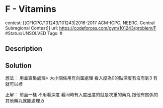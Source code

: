 # F - Vitamins

contest: [[CFICPC/101243/101243|2016-2017 ACM-ICPC, NEERC, Central Subregional Contest]]
url: https://codeforces.com/gym/101243/problem/F
#Status/UNSOLVED
Tags: #

## Description

## Solution

想法：
用並查集處理=
大小關係用有向圖處理
看入度為0的點深度有沒有到3
有就可以標

正解：
前面一樣
不用看深度
看同時有入度出度的就是次重的藥丸
跟他有關係的其他藥丸就能處理ㄌ